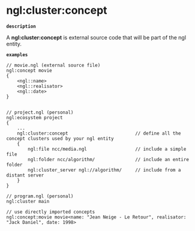 # ngl:cluster:concept

__`description`__

A **ngl:cluster:concept** is external source code that will be part of the ngl entity.

__`examples`__

```ngl
// movie.ngl (external source file)
ngl:concept movie
{
    <ngl::name>
    <ngl::realisator>
    <ngl::date>
}


// project.ngl (personal)
ngl:ecosystem project
{
    ...
    ngl:cluster:concept                         // define all the concept clusters used by your ngl entity
    {
        ngl:file ncc/media.ngl                  // include a simple file
        ngl:folder ncc/algorithm/               // include an entire folder
        ngl:cluster_server ngl://algorithm/     // include from a distant server
    }
}

// program.ngl (personal)
ngl:cluster main

// use directly imported concepts
ngl:concept:movie movie<name: "Jean Neige - Le Retour", realisator: "Jack Daniel", date: 1998>

```